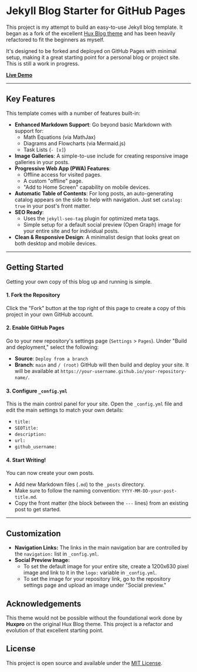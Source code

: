 # Jekyll Blog Starter for GitHub Pages

This project is my attempt to build an easy-to-use Jekyll blog template. It began as a fork of the excellent [Hux Blog theme](https://github.com/Huxpro/huxpro.github.io) and has been heavily refactored to fit the beginners as myself.

It's designed to be forked and deployed on GitHub Pages with minimal setup, making it a great starting point for a personal blog or project site. This is still a work in progress.

**[Live Demo](https://jasonw-cs.github.io/)**

---

## Key Features

This template comes with a number of features built-in:

*   **Enhanced Markdown Support**: Go beyond basic Markdown with support for:
    *   Math Equations (via MathJax)
    *   Diagrams and Flowcharts (via Mermaid.js)
    *   Task Lists (`- [x]`)
*   **Image Galleries**: A simple-to-use include for creating responsive image galleries in your posts.
*   **Progressive Web App (PWA) Features**:
    *   Offline access for visited pages.
    *   A custom "offline" page.
    *   "Add to Home Screen" capability on mobile devices.
*   **Automatic Table of Contents**: For long posts, an auto-generating catalog appears on the side to help with navigation. Just set `catalog: true` in your post's front matter.
*   **SEO Ready**:
    *   Uses the `jekyll-seo-tag` plugin for optimized meta tags.
    *   Simple setup for a default social preview (Open Graph) image for your entire site and for individual posts.
*   **Clean & Responsive Design**: A minimalist design that looks great on both desktop and mobile devices.

---

## Getting Started

Getting your own copy of this blog up and running is simple.

#### 1. Fork the Repository
Click the "Fork" button at the top right of this page to create a copy of this project in your own GitHub account.

#### 2. Enable GitHub Pages
Go to your new repository's settings page (`Settings` > `Pages`). Under "Build and deployment," select the following:
*   **Source**: `Deploy from a branch`
*   **Branch**: `main` and `/ (root)`
GitHub will then build and deploy your site. It will be available at `https://your-username.github.io/your-repository-name/`.

#### 3. Configure `_config.yml`
This is the main control panel for your site. Open the `_config.yml` file and edit the main settings to match your own details:
*   `title:`
*   `SEOTitle:`
*   `description:`
*   `url:` 
*   `github_username:`

#### 4. Start Writing!
You can now create your own posts.
*   Add new Markdown files (`.md`) to the `_posts` directory.
*   Make sure to follow the naming convention: `YYYY-MM-DD-your-post-title.md`.
*   Copy the front matter (the block between the `---` lines) from an existing post to get started.

---

## Customization

*   **Navigation Links:** The links in the main navigation bar are controlled by the `navigation:` list in `_config.yml`.
*   **Social Preview Image:**
    *   To set the default image for your entire site, create a 1200x630 pixel image and link to it in the `logo:` variable in `_config.yml`.
    *   To set the image for your repository link, go to the repository settings page and upload an image under "Social preview."

## Acknowledgements

This theme would not be possible without the foundational work done by **Huxpro** on the original Hux Blog theme. This project is a refactor and evolution of that excellent starting point.

## License

This project is open source and available under the [MIT License](LICENSE).
```
